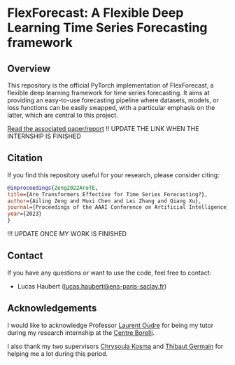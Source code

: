 # FlexForecast: A Flexible Deep Learning Time Series Forecasting framework

## Overview

This repository is the official PyTorch implementation of FlexForecast, a flexible deep learning framework for time series forecasting. It aims at providing an easy-to-use forecasting pipeline where datasets, models, or loss functions can be easily swapped, with a particular emphasis on the latter, which are central to this project.

[Read the associated paper/report](https://oatao.univ-toulouse.fr/28058/1/Lesouple_28058.pdf)    !! UPDATE THE LINK WHEN THE INTERNSHIP IS FINISHED


## Citation

If you find this repository useful for your research, please consider citing:

```bibtex
@inproceedings{Zeng2022AreTE,
title={Are Transformers Effective for Time Series Forecasting?},
author={Ailing Zeng and Muxi Chen and Lei Zhang and Qiang Xu},
journal={Proceedings of the AAAI Conference on Artificial Intelligence},
year={2023}
}
```

!!! UPDATE ONCE MY WORK IS FINISHED


## Contact

If you have any questions or want to use the code, feel free to contact:

- Lucas Haubert ([lucas.haubert@ens-paris-saclay.fr](lucas.haubert@ens-paris-saclay.fr))


## Acknowledgements

I would like to acknowledge Professor [Laurent Oudre](http://www.laurentoudre.fr/) for being my tutor during my research internship at the [Centre Borelli](https://centreborelli.ens-paris-saclay.fr/en).

I also thank my two supervisors [Chrysoula Kosma](https://www.linkedin.com/in/chrykosma/) and [Thibaut Germain](https://www.linkedin.com/in/thibaut-germain/) for helping me a lot during this period.
